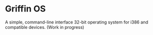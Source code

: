 # Griffin OS
A simple, command-line interface 32-bit operating system for i386 and compatible devices. (Work in progress)
